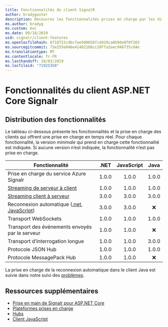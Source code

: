 ```yaml
---
title: Fonctionnalités du client SignalR
author: bradygaster
description: Découvrez les fonctionnalités prises en charge par les différents clients ASP.NET Core Signalr.
ms.author: bradyg
ms.custom: mvc
ms.date: 09/18/2019
uid: signalr/client-features
ms.openlocfilehash: 6718722cdbcfae500026fcd429ca6b9de8f0f103
ms.sourcegitcommit: 73e255e846e414821b8cc20ffa3aec946735cd4e
ms.translationtype: MT
ms.contentlocale: fr-FR
ms.lasthandoff: 10/03/2019
ms.locfileid: "71925358"
---
```

# <a name="aspnet-core-signalr-client-features"></a>Fonctionnalités du client ASP.NET Core Signalr

## <a name="feature-distribution"></a>Distribution des fonctionnalités

Le tableau ci-dessous présente les fonctionnalités et la prise en charge des clients qui offrent une prise en charge en temps réel. Pour chaque fonctionnalité, la version *minimale* qui prend en charge cette fonctionnalité est indiquée. Si aucune version n’est indiquée, la fonctionnalité n’est pas prise en charge.

| Fonctionnalité | .NET | JavaScript | Java |
| ---- | :-: | :-: | :-: |
| Prise en charge du service Azure Signalr |1.0.0|1.0.0|1.0.0|
| [Streaming de serveur à client](xref:signalr/streaming)          |1.0.0|1.0.0|1.0.0|
| [Streaming client à serveur](xref:signalr/streaming)          |3.0.0|3.0.0|3.0.0|
| Reconnexion automatique ([.net](/aspnet/core/signalr/dotnet-client?view=aspnetcore-3.0&tabs=visual-studio#handle-lost-connection), [JavaScript](/aspnet/core/signalr/javascript-client?view=aspnetcore-3.0#reconnect-clients))          |3.0.0|3.0.0|❌|
| Transport WebSockets |1.0.0|1.0.0|1.0.0|
| Transport des événements envoyés par le serveur |1.0.0|1.0.0|❌|
| Transport d’interrogation longue |1.0.0|1.0.0|3.0.0|
| Protocole JSON Hub |1.0.0|1.0.0|1.0.0|
| Protocole MessagePack Hub |1.0.0|1.0.0|❌|

La prise en charge de la reconnexion automatique dans le client Java est suivie dans notre suivi des [problèmes](https://github.com/aspnet/AspNetCore/issues/8711).

## <a name="additional-resources"></a>Ressources supplémentaires

* [Prise en main de Signalr pour ASP.NET Core](xref:tutorials/signalr)
* [Plateformes prises en charge](xref:signalr/supported-platforms)
* [Hubs](xref:signalr/hubs)
* [Client JavaScript](xref:signalr/javascript-client)
